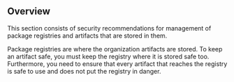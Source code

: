 ## Overview

This section consists of security recommendations for management of package registries and artifacts that are stored in them. 

Package registries are where the organization artifacts are stored. To keep an artifact safe, you must keep the registry where it is stored safe too. Furthermore, you need to ensure that every artifact that reaches the registry is safe to use and does not put the registry in danger.
